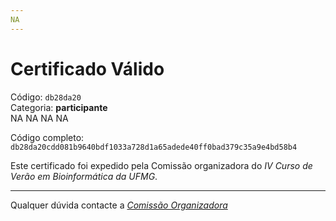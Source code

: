 ```yaml
---
NA
---
```


# Certificado Válido

Código: `db28da20`<br>
Categoria: **participante**<br>
NA
NA
NA
NA


Código completo: `db28da20cdd081b9640bdf1033a728d1a65adede40ff0bad379c35a9e4bd58b4`


Este certificado foi expedido pela Comissão organizadora do *IV Curso de Verão em Bioinformática da UFMG*.

----

Qualquer dúvida contacte a [_Comissão Organizadora_](<mailto:cursobioinfoufmg@gmail.com$subject=[Certificados]>)

